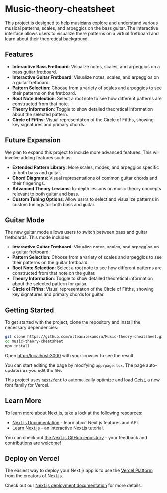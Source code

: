 # Music-theory-cheatsheet

This project is designed to help musicians explore and understand various musical patterns, scales, and arpeggios on the bass guitar. The interactive interface allows users to visualize these patterns on a virtual fretboard and learn about their theoretical background.

## Features

- **Interactive Bass Fretboard**: Visualize notes, scales, and arpeggios on a bass guitar fretboard.
- **Interactive Guitar Fretboard**: Visualize notes, scales, and arpeggios on a guitar fretboard.
- **Pattern Selection**: Choose from a variety of scales and arpeggios to see their patterns on the fretboard.
- **Root Note Selection**: Select a root note to see how different patterns are constructed from that note.
- **Theory Information**: Toggle to show detailed theoretical information about the selected pattern.
- **Circle of Fifths**: Visual representation of the Circle of Fifths, showing key signatures and primary chords.

## Future Expansion

We plan to expand this project to include more advanced features. This will involve adding features such as:

- **Extended Pattern Library**: More scales, modes, and arpeggios specific to both bass and guitar.
- **Chord Diagrams**: Visual representations of common guitar chords and their fingerings.
- **Advanced Theory Lessons**: In-depth lessons on music theory concepts relevant to both guitar and bass.
- **Custom Tuning Options**: Allow users to select and visualize patterns in custom tunings for both bass and guitar.

## Guitar Mode

The new guitar mode allows users to switch between bass and guitar fretboards. This mode includes:

- **Interactive Guitar Fretboard**: Visualize notes, scales, and arpeggios on a guitar fretboard.
- **Pattern Selection**: Choose from a variety of scales and arpeggios to see their patterns on the guitar fretboard.
- **Root Note Selection**: Select a root note to see how different patterns are constructed from that note on the guitar.
- **Theory Information**: Toggle to show detailed theoretical information about the selected pattern for guitar.
- **Circle of Fifths**: Visual representation of the Circle of Fifths, showing key signatures and primary chords for guitar.

## Getting Started

To get started with the project, clone the repository and install the necessary dependencies:

```bash
git clone https://github.com/olteanalexandru/Music-theory-cheatsheet.git
cd music-theory-cheatsheet
npm install
```

Open [http://localhost:3000](http://localhost:3000) with your browser to see the result.

You can start editing the page by modifying `app/page.tsx`. The page auto-updates as you edit the file.

This project uses [`next/font`](https://nextjs.org/docs/app/building-your-application/optimizing/fonts) to automatically optimize and load [Geist](https://vercel.com/font), a new font family for Vercel.

## Learn More

To learn more about Next.js, take a look at the following resources:

- [Next.js Documentation](https://nextjs.org/docs) - learn about Next.js features and API.
- [Learn Next.js](https://nextjs.org/learn) - an interactive Next.js tutorial.

You can check out [the Next.js GitHub repository](https://github.com/vercel/next.js) - your feedback and contributions are welcome!

## Deploy on Vercel

The easiest way to deploy your Next.js app is to use the [Vercel Platform](https://vercel.com/new?utm_medium=default-template&filter=next.js&utm_source=create-next-app&utm_campaign=create-next-app-readme) from the creators of Next.js.

Check out our [Next.js deployment documentation](https://nextjs.org/docs/app/building-your-application/deploying) for more details.